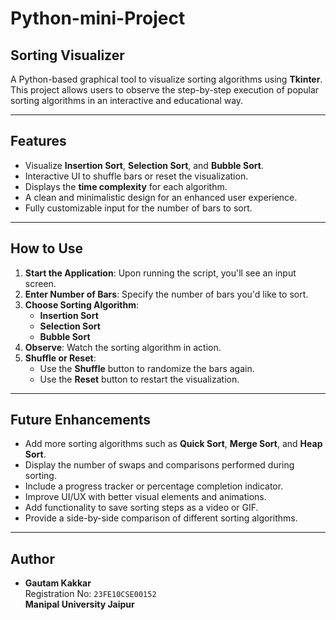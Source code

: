 # Python-mini-Project  
## Sorting Visualizer  

A Python-based graphical tool to visualize sorting algorithms using **Tkinter**. This project allows users to observe the step-by-step execution of popular sorting algorithms in an interactive and educational way.

---

## Features  
- Visualize **Insertion Sort**, **Selection Sort**, and **Bubble Sort**.  
- Interactive UI to shuffle bars or reset the visualization.  
- Displays the **time complexity** for each algorithm.  
- A clean and minimalistic design for an enhanced user experience.  
- Fully customizable input for the number of bars to sort.  

---

## How to Use  

1. **Start the Application**: Upon running the script, you'll see an input screen.  
2. **Enter Number of Bars**: Specify the number of bars you'd like to sort.  
3. **Choose Sorting Algorithm**:  
   - **Insertion Sort**  
   - **Selection Sort**  
   - **Bubble Sort**  
4. **Observe**: Watch the sorting algorithm in action.  
5. **Shuffle or Reset**:  
   - Use the **Shuffle** button to randomize the bars again.  
   - Use the **Reset** button to restart the visualization.  

---

## Future Enhancements  

- Add more sorting algorithms such as **Quick Sort**, **Merge Sort**, and **Heap Sort**.  
- Display the number of swaps and comparisons performed during sorting.  
- Include a progress tracker or percentage completion indicator.  
- Improve UI/UX with better visual elements and animations.  
- Add functionality to save sorting steps as a video or GIF.  
- Provide a side-by-side comparison of different sorting algorithms.  

---

## Author  

- **Gautam Kakkar**  
  Registration No: `23FE10CSE00152`  
  **Manipal University Jaipur**  

